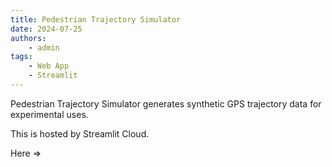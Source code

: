 ```yaml
---
title: Pedestrian Trajectory Simulator
date: 2024-07-25
authors:
    - admin
tags:
    - Web App
    - Streamlit
---
```



Pedestrian Trajectory Simulator generates synthetic GPS trajectory data for experimental uses.

This is hosted by Streamlit Cloud.

Here => 

